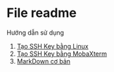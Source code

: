 # File readme 
Hướng dẫn sử dụng
1. [Tạo SSH Key bằng Linux](https://github.com/TuongICTU/ThuctapNhanHoa/blob/master/SSH-Key-Linux.md)
2. [Tạo SSH Key bằng MobaXterm ](https://github.com/TuongICTU/ThuctapNhanHoa/blob/master/SSH-Key-MobaXtem.md)
3. [MarkDown cơ bản](https://github.com/TuongICTU/ThuctapNhanHoa/blob/master/MarkDown-coban.md)


